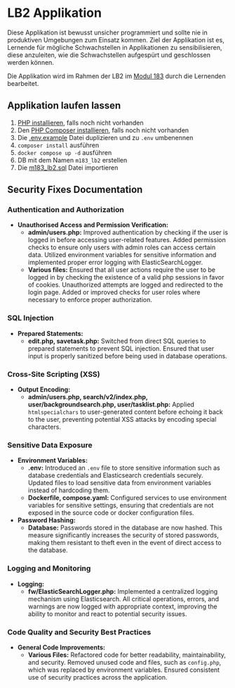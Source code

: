 # LB2 Applikation

Diese Applikation ist bewusst unsicher programmiert und sollte nie in produktiven Umgebungen zum Einsatz kommen. Ziel der Applikation ist es, Lernende für mögliche Schwachstellen in Applikationen zu sensibilisieren, diese anzuleiten, wie die Schwachstellen aufgespürt und geschlossen werden können.

Die Applikation wird im Rahmen der LB2 im [Modul 183](https://gitlab.com/ch-tbz-it/Stud/m183/m183) durch die Lernenden bearbeitet.

## Applikation laufen lassen

1. [PHP installieren](https://www.php.net/manual/en/install.php), falls noch nicht vorhanden
2. Den [PHP Composer installieren](https://getcomposer.org/download), falls noch nicht vorhanden
3. Die [.env.example](./.env.example) Datei duplizieren und zu `.env` umbenennen
4. `composer install` ausführen
5. `docker compose up -d` ausführen
6. DB mit dem Namen `m183_lb2` erstellen
7. Die [m183_lb2.sql](./m183_lb2.sql) Datei importieren

## Security Fixes Documentation

### Authentication and Authorization

- **Unauthorised Access and Permission Verification:**
  - **admin/users.php:** Improved authentication by checking if the user is logged in before accessing user-related features. Added permission checks to ensure only users with admin roles can access certain data. Utilized environment variables for sensitive information and implemented proper error logging with ElasticSearchLogger.
  - **Various files:**
    Ensured that all user actions require the user to be logged in by checking the existence of a valid php sessions in favor of cookies. Unauthorized attempts are logged and redirected to the login page. Added or improved checks for user roles where necessary to enforce proper authorization.

### SQL Injection

- **Prepared Statements:**
  - **edit.php, savetask.php:** Switched from direct SQL queries to prepared statements to prevent SQL injection. Ensured that user input is properly sanitized before being used in database operations.

### Cross-Site Scripting (XSS)

- **Output Encoding:**
  - **admin/users.php, search/v2/index.php, user/backgroundsearch.php, user/tasklist.php:** Applied `htmlspecialchars` to user-generated content before echoing it back to the user, preventing potential XSS attacks by encoding special characters.

### Sensitive Data Exposure

- **Environment Variables:**
  - **.env:** Introduced an `.env` file to store sensitive information such as database credentials and Elasticsearch credentials securely. Updated files to load sensitive data from environment variables instead of hardcoding them.
  - **Dockerfile, compose.yaml:** Configured services to use environment variables for sensitive settings, ensuring that credentials are not exposed in the source code or docker configuration files.
- **Password Hashing:**
  - **Database:** Passwords stored in the database are now hashed. This measure significantly increases the security of stored passwords, making them resistant to theft even in the event of direct access to the database.

### Logging and Monitoring

- **Logging:**
  - **fw/ElasticSearchLogger.php:** Implemented a centralized logging mechanism using Elasticsearch. All critical operations, errors, and warnings are now logged with appropriate context, improving the ability to monitor and react to potential security issues.

### Code Quality and Security Best Practices

- **General Code Improvements:**
  - **Various Files:** Refactored code for better readability, maintainability, and security. Removed unused code and files, such as `config.php`, which was replaced by environment variables. Ensured consistent use of security practices across the application.
